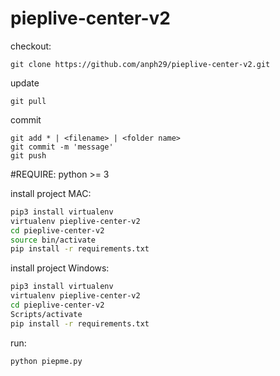 # pieplive-center-v2

checkout:

```
git clone https://github.com/anph29/pieplive-center-v2.git
```
update
```
git pull
```
commit
```
git add * | <filename> | <folder name>
git commit -m 'message'
git push
```
#REQUIRE:
python >= 3

install project MAC:
``` bash
pip3 install virtualenv
virtualenv pieplive-center-v2
cd pieplive-center-v2
source bin/activate
pip install -r requirements.txt
```
install project Windows:
``` bash
pip3 install virtualenv
virtualenv pieplive-center-v2
cd pieplive-center-v2
Scripts/activate
pip install -r requirements.txt
```
run:
```
python piepme.py
```

